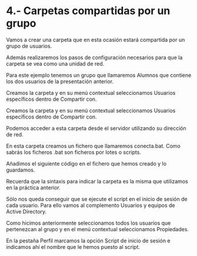 # 4.- Carpetas compartidas por un grupo

Vamos a crear una carpeta que en esta ocasión estará compartida por un grupo de usuarios.

Además realizaremos los pasos de configuración necesarios para que la carpeta se vea como una unidad de red.

Para este ejemplo tenemos un grupo que llamaremos Alumnos que contiene los dos usuarios de la presentación anterior.

Creamos la carpeta y en su menú contextual seleccionamos Usuarios específicos dentro de Compartir con.

Creamos la carpeta y en su menú contextual seleccionamos Usuarios específicos dentro de Compartir con.

Podemos acceder a esta carpeta desde el servidor utilizando su dirección de red.

En esta carpeta creamos un fichero que llamaremos conecta.bat.
Como sabrás los ficheros .bat son ficheros por lotes o scripts.

Añadimos el siguiente código en el fichero que hemos creado y lo guardamos.

Recuerda que la sintaxis para indicar la carpeta es la misma que utilizamos en la práctica anterior.

Sólo nos queda conseguir que se ejecute el script en el inicio de sesión de cada usuario. Para ello vamos al complemento Usuarios y equipos de Active Directory.

Como hicimos anteriormente seleccionamos todos los usuarios que pertenezcan al grupo y en el menú contextual seleccionamos Propiedades.

En la pestaña Perfil marcamos la opción Script de inicio de sesión e indicamos ahí el nombre que le hemos puesto al script.


